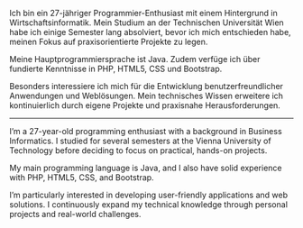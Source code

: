 Ich bin ein 27-jähriger Programmier-Enthusiast mit einem Hintergrund in Wirtschaftsinformatik. Mein Studium an der Technischen Universität Wien habe ich einige Semester lang absolviert, bevor ich mich entschieden habe, meinen Fokus auf praxisorientierte Projekte zu legen.

Meine Hauptprogrammiersprache ist Java. Zudem verfüge ich über fundierte Kenntnisse in PHP, HTML5, CSS und Bootstrap.

Besonders interessiere ich mich für die Entwicklung benutzerfreundlicher Anwendungen und Weblösungen. Mein technisches Wissen erweitere ich kontinuierlich durch eigene Projekte und praxisnahe Herausforderungen.

--------------------------------------------------------------------------------------------------------------------------------------------

I’m a 27-year-old programming enthusiast with a background in Business Informatics. I studied for several semesters at the Vienna University of Technology before deciding to focus on practical, hands-on projects.

My main programming language is Java, and I also have solid experience with PHP, HTML5, CSS, and Bootstrap.

I’m particularly interested in developing user-friendly applications and web solutions. I continuously expand my technical knowledge through personal projects and real-world challenges.


<!---
idsafi/idsafi is a ✨ special ✨ repository because its `README.md` (this file) appears on your GitHub profile.
You can click the Preview link to take a look at your changes.
--->
